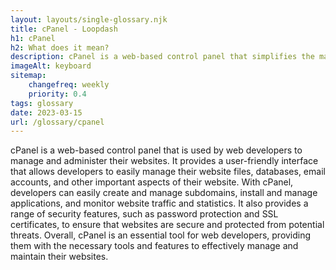 ```yaml
--- 
layout: layouts/single-glossary.njk
title: cPanel - Loopdash
h1: cPanel
h2: What does it mean?
description: cPanel is a web-based control panel that simplifies the management of a WordPress website by providing easy access to server settings, file management, and database administration.
imageAlt: keyboard
sitemap:
	changefreq: weekly
	priority: 0.4
tags: glossary
date: 2023-03-15
url: /glossary/cpanel
---
```


cPanel is a web-based control panel that is used by web developers to manage and administer their websites. It provides a user-friendly interface that allows developers to easily manage their website files, databases, email accounts, and other important aspects of their website. With cPanel, developers can easily create and manage subdomains, install and manage applications, and monitor website traffic and statistics. It also provides a range of security features, such as password protection and SSL certificates, to ensure that websites are secure and protected from potential threats. Overall, cPanel is an essential tool for web developers, providing them with the necessary tools and features to effectively manage and maintain their websites.
